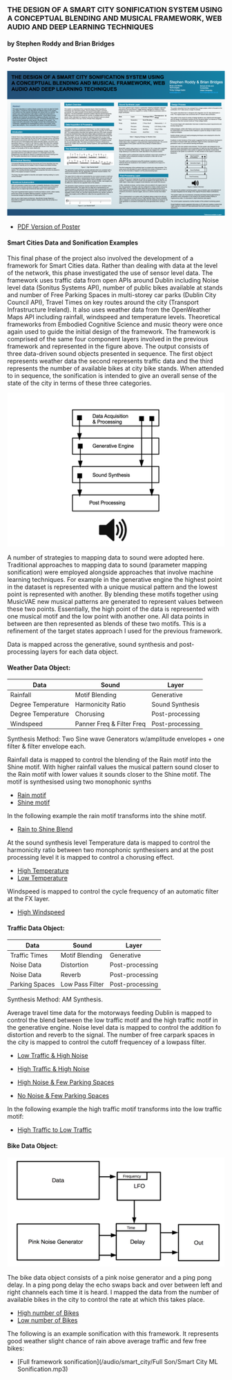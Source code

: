 ### THE DESIGN OF A SMART CITY SONIFICATION SYSTEM USING A CONCEPTUAL BLENDING AND MUSICAL FRAMEWORK, WEB AUDIO AND DEEP LEARNING TECHNIQUES
#### by Stephen Roddy and Brian Bridges


#### Poster Object
<a href="images/Poster 1080p.png">
<img src="images/Poster 1080p.png?raw=true"/><br/>
</a>

* [PDF Version of Poster](papers/poster_icad.pdf)

#### Smart Cities Data and Sonification Examples

This final phase of the project also involved the development of a framework for Smart Cities data. Rather than dealing with data at the level of the network, this phase investigated the use of sensor level data. The framework uses traffic data from open APIs around Dublin including Noise level data (Sonitus Systems API), number of public bikes available at stands and number of Free Parking Spaces in multi-storey car parks (Dublin City Council API), Travel Times on key routes around the city (Transport Infrastructure Ireland).
It also uses weather data from the OpenWeather Maps API including rainfall, windspeed and temperature levels. Theoretical frameworks from Embodied Cognitive Science and music theory were once again used to guide the initial design of the framework. The framework is comprised of the same four component layers involved in the previous framework and represented in the figure above. The output consists of three data-driven sound objects presented in sequence. The first object represents weather data the second represents traffic data and the third represents the number of available bikes at city bike stands. When attended to in sequence, the sonification is intended to give an overall sense of the state of the city in terms of these three categories.

<img src="images/Model_3_Smart_City.png?raw=true"/><br/>

A number of strategies to mapping data to sound were adopted here.
Traditional approaches to mapping data to sound (parameter mapping sonification) were employed alongside approaches that involve machine learning techniques. For example in the generative engine the highest point in the dataset is represented with a unique musical pattern and the lowest point is represented with another. By blending these motifs together using MusicVAE new musical patterns are generated to represent values between these two points. Essentially, the high point of the data is represented with one musical motif and the low point with another one. All data points in between are then represented as blends of these two motifs. This is a refinement of the target states approach I used for the previous framework.


Data is mapped across the generative, sound synthesis and post-processing layers for each data object.

#### Weather Data Object:

Data | Sound | Layer
---- | ----- | -----
Rainfall | Motif Blending | Generative
Degree Temperature | Harmonicity Ratio | Sound Synthesis
Degree Temperature | Chorusing | Post-processing
Windspeed | Panner Freq & Filter Freq | Post-processing

Synthesis Method: Two Sine wave Generators w/amplitude envelopes + one filter & filter envelope each.

Rainfall data is mapped to control the blending of the Rain motif into the Shine motif. With higher rainfall values the musical pattern sound closer to the Rain motif with lower values it sounds closer to the Shine motif. The motif is synthesised using two monophonic synths

- [Rain motif](/audio/smart_city/MotifLevel/rainMotif.mp3)
- [Shine motif](/audio/smart_city/MotifLevel/shineMotif.mp3)

In the following example the rain motif transforms into the shine motif.

- [Rain to Shine Blend](/audio/smart_city/MotifLevel/RainShineMotif.m4a)

At the sound synthesis level Temperature data is mapped to control the harmonicity ratio between two monophonic synthesisers and at the post processing level it is mapped to control a chorusing effect.

- [High Temperature](/audio/smart_city/Temperature/tempHi.m4a)
- [Low Temperature](/audio/smart_city/Temperature/tempLo.m4a)

Windspeed is mapped to control the cycle frequency of an automatic filter at the FX layer.

- [High Windspeed](/audio/smart_city/Windspeed/HiWind.m4a)

#### Traffic Data Object:

Data | Sound | Layer
---- | ----- | -----
Traffic Times | Motif Blending | Generative
Noise Data | Distortion | Post-processing
Noise Data | Reverb | Post-processing
Parking Spaces | Low Pass Filter | Post-processing

Synthesis Method: AM Synthesis.

Average travel time data for the motorways feeding Dublin is mapped to control the blend between the low traffic motif and the high traffic motif in the generative engine.
Noise level data is mapped to control the addition fo distortion and reverb to the signal. The number of free carpark spaces in the city is mapped to control the cutoff frequencey of a lowpass filter.

- [Low Traffic & High Noise](/audio/smart_city/Traffic/NoiseTrafLo.mp3)
- [High Traffic & High Noise](/audio/smart_city/Traffic/NoiseTrafHi.mp3)

- [High Noise & Few Parking Spaces](/audio/smart_city/Traffic/FewSpacesMuchNoise.m4a)
- [No Noise & Few Parking Spaces](/audio/smart_city/Traffic/FewSpacesNoNoise.m4a)

In the following example the high traffic motif transforms into the low traffic motif:

- [High Traffic to Low Traffic](/audio/smart_city/Traffic/fullTraffic20.m4a)


#### Bike Data Object:
<img src="images/BikeMap.png?raw=true"/><br/>

The bike data object consists of a pink noise generator and a ping pong delay. In a ping pong delay the echo swaps back and over between left and right channels each time it is heard. I mapped the data from the number of available bikes in the city to control the rate at which this takes place.

- [High number of Bikes](/audio/smart_city/Bikes/bikesHi.mp3)
- [Low number of Bikes](/audio/smart_city/Bikes/bikesLow.mp3)


The following is an example sonification with this framework. It represents good weather slight chance of rain above average traffic and few free bikes:

- [Full framework sonification](/audio/smart_city/Full Son/Smart City ML Sonification.mp3)
